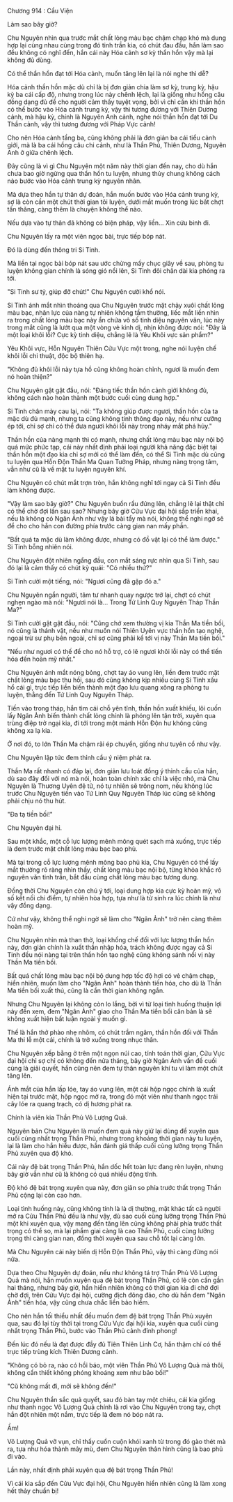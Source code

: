 




Chương 914 : Cầu Viện


Làm sao bây giờ?

Chu Nguyên nhìn qua trước mắt chất lỏng màu bạc chậm chạp khó mà dung hợp lại cùng nhau cùng trong đó tinh trần kia, có chút đau đầu, hắn làm sao đều không có nghĩ đến, hắn cái này Hóa cảnh sơ kỳ thần hồn vậy mà lại không đủ dùng.

Có thể thần hồn đạt tới Hóa cảnh, muốn tăng lên lại là nói nghe thì dễ?

Hóa cảnh thần hồn mặc dù chỉ là bị đơn giản chia làm sơ kỳ, trung kỳ, hậu kỳ ba cái cấp độ, nhưng trong lúc này chênh lệch, lại là giống như hồng câu đồng dạng đủ để cho người cảm thấy tuyệt vọng, bởi vì chỉ cần khi thần hồn có thể bước vào Hóa cảnh trung kỳ, vậy thì tương đương với Thiên Dương cảnh, mà hậu kỳ, chính là Nguyên Anh cảnh, nghe nói thần hồn đạt tới Du Thần cảnh, vậy thì tương đương với Pháp Vực cảnh!

Cho nên Hóa cảnh tầng ba, cũng không phải là đơn giản ba cái tiểu cảnh giới, mà là ba cái hồng câu chi cảnh, như là Thần Phủ, Thiên Dương, Nguyên Anh ở giữa chênh lệch.

Đây cũng là vì gì Chu Nguyên một năm này thời gian đến nay, cho dù hắn chưa bao giờ ngừng qua thần hồn tu luyện, nhưng thủy chung không cách nào bước vào Hóa cảnh trung kỳ nguyên nhân.

Mà dựa theo hắn tự thân dự đoán, hắn muốn bước vào Hóa cảnh trung kỳ, sợ là còn cần một chút thời gian tôi luyện, dưới mắt muốn trong lúc bất chợt tấn thăng, càng thêm là chuyện không thể nào.

Nếu dựa vào tự thân đã không có biện pháp, vậy liền... Xin cứu binh đi.

Chu Nguyên lấy ra một viên ngọc bài, trực tiếp bóp nát.

Đó là dùng đến thông tri Si Tinh.

Mà liền tại ngọc bài bóp nát sau ước chừng mấy chục giây về sau, phòng tu luyện không gian chính là sóng gió nổi lên, Si Tinh đôi chân dài kia phóng ra tới.

"Si Tinh sư tỷ, giúp đỡ chút!" Chu Nguyên cười khổ nói.

Si Tinh ánh mắt nhìn thoáng qua Chu Nguyên trước mặt chảy xuôi chất lỏng màu bạc, nhãn lực của nàng tự nhiên không tầm thường, liếc mắt liền nhìn ra trong chất lỏng màu bạc này ẩn chứa vô số tinh diệu nguyên văn, lúc này trong mắt cũng là lướt qua một vòng vẻ kinh dị, nhịn không được nói: "Đây là một loại khôi lỗi? Cực kỳ tinh diệu, chẳng lẽ là Yêu Khôi vực sản phẩm?"

Yêu Khôi vực, Hỗn Nguyên Thiên Cửu Vực một trong, nghe nói luyện chế khôi lỗi chi thuật, độc bộ thiên hạ.

"Không đủ khôi lỗi này tựa hồ cũng không hoàn chỉnh, ngươi là muốn đem nó hoàn thiện?"

Chu Nguyên gật gật đầu, nói: "Đáng tiếc thần hồn cảnh giới không đủ, không cách nào hoàn thành một bước cuối cùng dung hợp."

Si Tinh chân mày cau lại, nói: "Ta không giúp được ngươi, thần hồn của ta mặc dù đủ mạnh, nhưng ta cũng không tinh thông đạo này, nếu như cưỡng ép tới, chỉ sợ chỉ có thể đưa ngươi khôi lỗi này trong nháy mắt phá hủy."

Thần hồn của nàng mạnh thì có mạnh, nhưng chất lỏng màu bạc này nội bộ quá mức phức tạp, cái này nhất định phải loại người khả năng đặc biệt tại thần hồn một đạo kia chỉ sợ mới có thể làm đến, có thể Si Tinh mặc dù cũng tu luyện qua Hỗn Độn Thần Ma Quan Tưởng Pháp, nhưng nàng trọng tâm, vẫn như cũ là về mặt tu luyện nguyên khí.

Chu Nguyên có chút mắt trợn tròn, hắn không nghĩ tới ngay cả Si Tinh đều làm không được.

"Vậy làm sao bây giờ?" Chu Nguyên buồn rầu đứng lên, chẳng lẽ lại thật chỉ có thể chờ đợi lần sau sao? Nhưng bây giờ Cửu Vực đại hội sắp triển khai, nếu là không có Ngân Ảnh như vậy lá bài tẩy mà nói, không thể nghi ngờ sẽ để cho cho hắn con đường phía trước càng gian nan mấy phần.

"Bất quá ta mặc dù làm không được, nhưng có đồ vật lại có thể làm được." Si Tinh bỗng nhiên nói.

Chu Nguyên đột nhiên ngẩng đầu, con mắt sáng rực nhìn qua Si Tinh, sau đó lại là cảm thấy có chút kỳ quái: "Có nhiều thứ?"

Si Tinh cười một tiếng, nói: "Ngươi cũng đã gặp đó a."

Chu Nguyên ngẩn người, tâm tư nhanh quay ngược trở lại, chợt có chút nghẹn ngào mà nói: "Ngươi nói là... Trong Tứ Linh Quy Nguyên Tháp Thần Ma?"

Si Tinh cười gật gật đầu, nói: "Cũng chớ xem thường vị kia Thần Ma tiền bối, nó cũng là thánh vật, nếu như muốn nói Thiên Uyên vực thần hồn tạo nghệ, ngoại trừ sư phụ bên ngoài, chỉ sợ cũng phải kể tới vị này Thần Ma tiền bối."

"Nếu như ngươi có thế để cho nó hỗ trợ, có lẽ ngươi khôi lỗi này có thể tiến hóa đến hoàn mỹ nhất."

Chu Nguyên ánh mắt nóng bỏng, chợt tay áo vung lên, liền đem trước mặt chất lỏng màu bạc thu hồi, sau đó cũng không kịp nhiều cùng Si Tinh xấu hổ cái gì, trực tiếp liền biến thành một đạo lưu quang xông ra phòng tu luyện, thẳng đến Tứ Linh Quy Nguyên Tháp.

Tiến vào trong tháp, hắn tìm cái chỗ yên tĩnh, thần hồn xuất khiếu, lôi cuốn lấy Ngân Ảnh biến thành chất lỏng chính là phóng lên tận trời, xuyên qua trùng điệp trở ngại kia, đi tới trong một mảnh Hỗn Độn hư không cũng không xa lạ kia.

Ở nơi đó, to lớn Thần Ma chậm rãi ép chuyển, giống như tuyên cổ như vậy.

Chu Nguyên lập tức đem thỉnh cầu ý niệm phát ra.

Thần Ma rất nhanh có đáp lại, đơn giản lưu loát đồng ý thỉnh cầu của hắn, dù sao đây đối với nó mà nói, hoàn toàn chính xác chỉ là việc nhỏ, mà Chu Nguyên là Thương Uyên đệ tử, nó tự nhiên sẽ trông nom, nếu không lúc trước Chu Nguyên tiến vào Tứ Linh Quy Nguyên Tháp lúc cũng sẽ không phải chịu nó thu hút.

"Đa tạ tiền bối!"

Chu Nguyên đại hỉ.

Sau một khắc, một cỗ lực lượng mênh mông quét sạch mà xuống, trực tiếp là đem trước mặt chất lỏng màu bạc bao phủ.

Mà tại trong cỗ lực lượng mênh mông bao phủ kia, Chu Nguyên có thể lấy mắt thường rõ ràng nhìn thấy, chất lỏng màu bạc nội bộ, từng khỏa khắc rõ nguyên văn tinh trần, bắt đầu cùng chất lỏng màu bạc tương dung.

Đồng thời Chu Nguyên còn chú ý tới, loại dung hợp kia cực kỳ hoàn mỹ, vô số kết nối chi điểm, tự nhiên hòa hợp, tựa như là từ sinh ra lúc chính là như vậy đồng dạng.

Cứ như vậy, không thể nghi ngờ sẽ làm cho "Ngân Ảnh" trở nên càng thêm hoàn mỹ.

Chu Nguyên nhìn mà than thở, loại khống chế đối với lực lượng thần hồn này, đơn giản chính là xuất thần nhập hóa, trách không được ngay cả Si Tinh đều nói nàng tại trên thần hồn tạo nghệ cũng không sánh nổi vị này Thần Ma tiền bối.

Bất quá chất lỏng màu bạc nội bộ dung hợp tốc độ hơi có vẻ chậm chạp, hiển nhiên, muốn làm cho "Ngân Ảnh" hoàn thành tiến hóa, cho dù là Thần Ma tiền bối xuất thủ, cũng là cần thời gian không ngắn.

Nhưng Chu Nguyên lại không còn lo lắng, bởi vì từ loại tình huống thuận lợi này đến xem, đem "Ngân Ảnh" giao cho Thần Ma tiền bối căn bản là sẽ không xuất hiện bất luận ngoài ý muốn gì.

Thế là hắn thở phào nhẹ nhõm, có chút trầm ngâm, thần hồn đối với Thần Ma thi lễ một cái, chính là trở xuống trong nhục thân.

Chu Nguyên xếp bằng ở trên một ngọn núi cao, tính toán thời gian, Cửu Vực đại hội chỉ sợ chỉ có không đến nửa tháng, bây giờ Ngân Ảnh vấn đề cuối cùng là giải quyết, hắn cũng nên đem tự thân nguyên khí tu vi làm một chút tăng lên.

Ánh mắt của hắn lấp lóe, tay áo vung lên, một cái hộp ngọc chính là xuất hiện tại trước mặt, hộp ngọc mở ra, trong đó một viên như thanh ngọc trái cây lóe ra quang trạch, có dị hương phát ra.

Chính là viên kia Thần Phủ Vô Lượng Quả.

Nguyên bản Chu Nguyên là muốn đem quả này giữ lại dùng để xuyên qua cuối cùng nhất trọng Thần Phủ, nhưng trong khoảng thời gian này tu luyện, lại là làm cho hắn hiểu được, hắn đánh giá thấp cuối cùng lưỡng trọng Thần Phủ xuyên qua độ khó.

Cái này đệ bát trọng Thần Phủ, hắn dốc hết toàn lực đang rèn luyện, nhưng bây giờ vẫn như cũ là không có quá nhiều động tĩnh.

Độ khó đệ bát trọng xuyên qua này, đơn giản so phía trước thất trọng Thần Phủ cộng lại còn cao hơn.

Loại tình huống này, cũng không tính là là dị thường, mặt khác tất cả người mở ra Cửu Thần Phủ đều là như vậy, dù sao cuối cùng lưỡng trọng Thần Phủ một khi xuyên qua, vậy mang đến tăng lên cũng không phải phía trước thất trọng có thể so, mà lại phẩm giai càng là cao Thần Phủ, cuối cùng lưỡng trọng thì càng gian nan, đồng thời xuyên qua sau chỗ tốt lại càng lớn.

Mà Chu Nguyên cái này biến dị Hỗn Độn Thần Phủ, vậy thì càng đừng nói nữa.

Dựa theo Chu Nguyên dự đoán, nếu như không tá trợ Thần Phủ Vô Lượng Quả mà nói, hắn muốn xuyên qua đệ bát trọng Thần Phủ, có lẽ còn cần gần hai tháng, nhưng bây giờ, hắn hiển nhiên không có thời gian kia đi chờ đợi chờ đợi, trên Cửu Vực đại hội, cường địch đông đảo, cho dù hắn đem "Ngân Ảnh" tiến hóa, vậy cũng chưa chắc liền bảo hiểm.

Cho nên hắn tối thiểu nhất đều muốn đem đệ bát trọng Thần Phủ xuyên qua, sau đó lại tùy thời tại trong Cửu Vực đại hội kia, xuyên qua cuối cùng nhất trọng Thần Phủ, bước vào Thần Phủ cảnh đỉnh phong!

Đến lúc đó nếu là đạt được đầy đủ Tiên Thiên Linh Cơ, hắn thậm chí có thể trực tiếp trùng kích Thiên Dương cảnh.

"Không có bỏ ra, nào có hồi báo, một viên Thần Phủ Vô Lượng Quả mà thôi, không cần thiết không phóng khoáng xem như bảo bối!"

"Cũ không mất đi, mới sẽ không đến!"

Chu Nguyên thần sắc quả quyết, sau đó bàn tay một chiêu, cái kia giống như thanh ngọc Vô Lượng Quả chính là rơi vào Chu Nguyên trong tay, chợt hắn đột nhiên một nắm, trực tiếp là đem nó bóp nát ra.

Ầm!

Vô Lượng Quả vỡ vụn, chỉ thấy cuồn cuộn khói xanh từ trong đó gào thét mà ra, tựa như hóa thành mây mù, đem Chu Nguyên thân hình cũng là bao phủ đi vào.

Lần này, nhất định phải xuyên qua đệ bát trọng Thần Phủ!

Vì cái kia sắp đến Cửu Vực đại hội, Chu Nguyên hiển nhiên cũng là làm xong hết thảy chuẩn bị!




